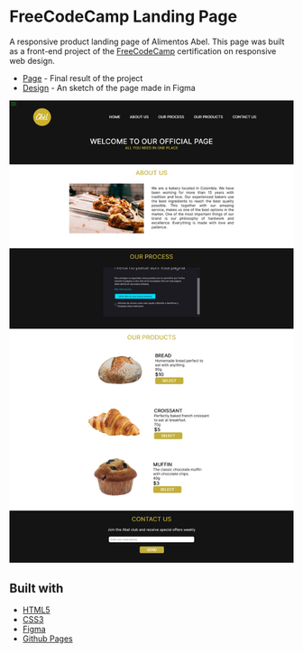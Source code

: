 # FreeCodeCamp Landing Page

A responsive product landing page of Alimentos Abel. This page was built as a front-end project of the [FreeCodeCamp](https://www.freecodecamp.org/learn/responsive-web-design/responsive-web-design-projects/build-a-product-landing-page) certification on responsive web design.

- [Page](https://norwyx.github.io/fcc-landing-page/) - Final result of the project
- [Design](https://www.figma.com/file/N0FZEp401WSxCt7w4TZ5nt/Landing-Page?node-id=17%3A407) - An sketch of the page made in Figma

![Landing page](images/final-results.png)




## Built with
- [HTML5](https://developer.mozilla.org/es/docs/HTML/HTML5)
- [CSS3](https://developer.mozilla.org/es/docs/Web/CSS/CSS3)
- [Figma](https://www.figma.com/)
- [Github Pages](https://pages.github.com/)
